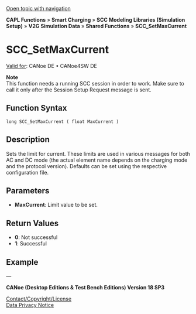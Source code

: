[Open topic with navigation](../../../../../CANoeDEFamily.htm#Topics/CAPLFunctions/SmartCharging/Functions/CAPLfunctionSCCSetMaxCurrent.md)

**CAPL Functions** » **Smart Charging** » **SCC Modeling Libraries (Simulation Setup)** » **V2G Simulation Data** » **Shared Functions** » **SCC_SetMaxCurrent**

# SCC_SetMaxCurrent

[Valid for](../../../Shared/FeatureAvailability.md):  CANoe DE • CANoe4SW DE

**Note**  
This function needs a running SCC session in order to work. Make sure to call it only after the Session Setup Request message is sent.

## Function Syntax

`long SCC_SetMaxCurrent ( float MaxCurrent )`

## Description

Sets the limit for current. These limits are used in various messages for both AC and DC mode (the actual element name depends on the charging mode and the protocol version). Defaults can be set using the respective configuration file.

## Parameters

- **MaxCurrent**: Limit value to be set.

## Return Values

- **0**: Not successful
- **1**: Successful

## Example

—

**CANoe (Desktop Editions & Test Bench Editions) Version 18 SP3**

[Contact/Copyright/License](../../../Shared/ContactCopyrightLicense.md)  
[Data Privacy Notice](https://www.vector.com/int/en/company/get-info/privacy-policy/)
